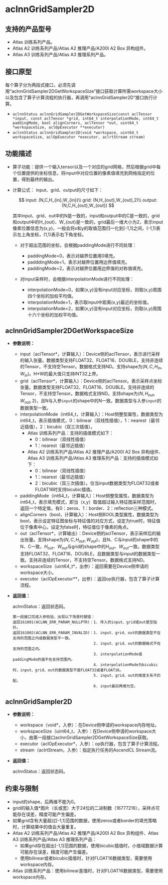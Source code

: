 # aclnnGridSampler2D

## 支持的产品型号

- Atlas 训练系列产品。
- Atlas A2 训练系列产品/Atlas A2 推理产品/A200I A2 Box 异构组件。
- Atlas A3 训练系列产品/Atlas A3 推理系列产品。

## 接口原型

每个算子分为两段式接口，必须先调用“aclnnGridSampler2DGetWorkspaceSize”接口获取计算所需workspace大小以及包含了算子计算流程的执行器，再调用“aclnnGridSampler2D”接口执行计算。

- `aclnnStatus aclnnGridSampler2DGetWorkspaceSize(const aclTensor *input, const aclTensor *grid, int64_t interpolationMode, int64_t paddingMode, bool alignCorners, aclTensor *out, uint64_t *workspaceSize, aclOpExecutor **executor)`
- `aclnnStatus aclnnGridSampler2D(void *workspace, uint64_t workspaceSize, aclOpExecutor *executor, aclrtStream stream)`

## 功能描述

- 算子功能：提供一个输入tensor以及一个对应的grid网格，然后根据grid中每个位置提供的坐标信息，将input中对应位置的像素值填充到网格指定的位置，得到最终的输出。
- 计算公式：
  input、grid、output的尺寸如下：

  $$
  input: (N,C,H_{in},W_{in})\\
  grid: (N,H_{out},W_{out},2)\\
  output: (N,C,H_{out},W_{out})
  $$

  其中input、grid、out中的N是一致的，input和output中的C是一致的，grid和output中的H_{out}、W_{out}是一致的，grid最后一维大小为2，表示input像素位置信息为(x,y)，一般会将x和y的取值范围归一化到[-1,1]之间，(-1,1)表示左上角坐标，(1,1)表示右下角坐标。
  - 对于超出范围的坐标，会根据paddingMode进行不同处理：

    - paddingMode=0，表示对越界位置用0填充。
    - padddingMode=1，表示对越界位置用边界值填充。
    - paddingMode=2，表示对越界位置用边界值的对称值填充。

  - 对input采样时，会根据interpolationMode进行不同处理：

    - interpolationMode=0，如果(x,y)没有input对应坐标，则取(x,y)周围四个坐标的加权平均值。
    - interpolationMode=1，表示取input中距离(x,y)最近的坐标值。
    - interpolationMode=2，如果(x,y)没有input对应坐标，则取(x,y)周围十六个坐标的加权平均值。

## aclnnGridSampler2DGetWorkspaceSize

- **参数说明：**

  - input（aclTensor*，计算输入）：Device侧的aclTensor，表示进行采样的输入张量。数据类型支持FLOAT32、FLOAT16、DOUBLE，支持非连续的Tensor，不支持空Tensor。数据格式支持ND。支持shape为$(N,C,H_{in},W_{in})$。H\*W的最大值只支持INT32上界。
  - grid（aclTensor*，计算输入）：Device侧的aclTensor。表示采样点坐标张量。数据类型支持FLOAT32、FLOAT16、DOUBLE。支持非连续的Tensor，不支持空Tensor。数据格式支持ND。支持shape为$(N,H_{out},W_{out},2)$，且N与入参`input`的shape中的N一致。数据类型与入参`input`的数据类型一致。
  - interpolationMode（int64_t，计算输入）：Host侧整型属性，数据类型为int64_t，表示插值模式，0：bilinear（双线性插值），1：nearest（最邻近插值），2：bicubic（双三次插值）。
    - Atlas 训练系列产品：支持的插值模式如下：
      - 0：bilinear（双线性插值）
      - 1：nearest（最邻近插值）
    - Atlas A2 训练系列产品/Atlas A2 推理产品/A200I A2 Box 异构组件、Atlas A3 训练系列产品/Atlas A3 推理系列产品：支持的插值模式如下：
      - 0：bilinear（双线性插值）
      - 1：nearest（最邻近插值）
      - 2：bicubic（双三次插值）。仅当input数据类型为FLOAT32或者FLOAT16时支持bicubic插值。
  - paddingMode（int64_t，计算输入）：Host侧整型属性，数据类型为int64_t，表示填充模式，即当（x,y）取值超过输入特征图采样范围时，返回一个特定值，有0：zeros、1：border、2：reflection三种模式。
  - alignCorners（bool，计算输入）：Host侧BOOL类型属性，数据类型为bool，表示设定特征图坐标与特征值的对应方式，设定为true时，特征值位于像素中心。设定为false时，特征值位于像素的角点。
  - out（aclTensor*，计算输出）：Device侧的aclTensor，表示采样后的输出张量。支持shape为$(N,C,H_{out},W_{out})$，且N、C与input的shape中的N、C一致，$H_{out}$、$W_{out}$与grid的shape中的$H_{out}$、$W_{out}$一致。数据类型支持FLOAT32、FLOAT16、DOUBLE，且数据类型与input的数据类型一致。支持非连续的Tensor，不支持空Tensor。数据格式支持ND。
  - workspaceSize（uint64_t*，出参）：返回需要在Device侧申请的workspace大小。
  - executor（aclOpExecutor**，出参）：返回op执行器，包含了算子计算流程。

- **返回值：**

  aclnnStatus：返回状态码。

  ```
  第一段接口完成入参校验，出现以下场景时报错：
  返回161001(ACLNN_ERR_PARAM_NULLPTR)：1. 传入的input、grid或out是空指针。
  返回161002(ACLNN_ERR_PARAM_INVALID)：1. input、grid、out的数据类型不在支持的范围之内或数据类型不一致。
                                      2. input、grid、out的数据格式不在支持的范围之内。
                                      3. interpolationMode或paddingMode的值不在支持范围内。
                                      4. interpolationMode为bicubic时，input、grid、out的数据类型不是FLOAT32或者FLOAT16。
                                      5. input、grid、out的维度关系不匹配。
                                      6. input最后两维为空。
  ```

## aclnnGridSampler2D

- **参数说明：**

  - workspace（void*，入参）：在Device侧申请的workspace内存地址。
  - workspaceSize（uint64_t，入参）：在Device侧申请的workspace大小，由第一段接口aclnnGridSampler2DGetWorkspaceSize获取。
  - executor（aclOpExecutor*，入参）：op执行器，包含了算子计算流程。
  - stream（aclrtStream，入参）：指定执行任务的AscendCL Stream流。

- **返回值：**

  aclnnStatus：返回状态码。

## 约束与限制
- input的shape，后两维不能为0。
- grid的输入值*图片（长或宽）大于24位的二进制数（16777216），采样点可能存在误差，精度可能产生偏差。
- 如果grid含有大量超过[-1,1]范围的数据，使用zeros或者border的填充策略时，计算结果中的值会大量重复。
- Atlas A2 训练系列产品/Atlas A2 推理产品/A200I A2 Box 异构组件、Atlas A3 训练系列产品/Atlas A3 推理系列产品：
  - 如果grid存在超出[-1,1]范围的数据，使用bicubic插值时，小值域数据计算可能存在误差，精度可能产生偏差。
  - 使用bilinear或者bicubic插值时，针对FLOAT16数据类型，需要使用workspace内存。
- Atlas 训练系列产品：使用bilinear差值时，针对FLOAT16数据类型，需要使用workspace内存。


